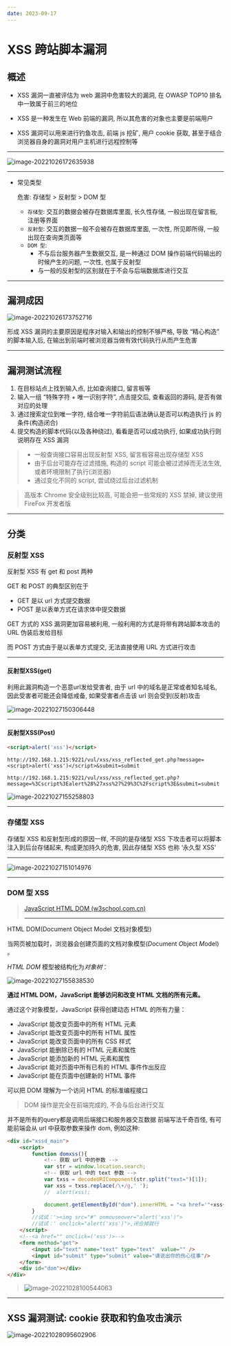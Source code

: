 ```yaml
---
date: 2023-09-17
---
```


#  XSS 跨站脚本漏洞

## 概述

- XSS 漏洞一直被评估为 web 漏洞中危害较大的漏洞, 在 OWASP TOP10 排名中一致属于前三的地位

- XSS 是一种发生在 Web 前端的漏洞, 所以其危害的对象也主要是前端用户
- XSS 漏洞可以用来进行钓鱼攻击, 前端 js 挖矿, 用户 cookie 获取, 甚至于结合浏览器自身的漏洞对用户主机进行远程控制等

---

![image-20221026172635938](http://cdn.ayusummer233.top/img/202210261726202.png)

---

- 常见类型

  危害: 存储型 > 反射型 > DOM 型

  - `存储型`: 交互的数据会被存在数据库里面, 长久性存储, 一般出现在留言板, 注册等界面
  - `反射型`: 交互的数据一般不会被存在数据库里面, 一次性, 所见即所得, 一般出现在查询类页面等
  - `DOM 型`: 
    - 不与后台服务器产生数据交互, 是一种通过 DOM 操作前端代码输出的时候产生的问题, 一次性, 也属于反射型
    - 与一般的反射型的区别就在于不会与后端数据库进行交互

---

## 漏洞成因

![image-20221026173752716](http://cdn.ayusummer233.top/img/202210261737780.png)

形成 XSS 漏洞的主要原因是程序对输入和输出的控制不够严格, 导致 “精心构造” 的脚本输入后, 在输出到前端时被浏览器当做有效代码执行从而产生危害

---

## 漏洞测试流程

1. 在目标站点上找到输入点, 比如查询接口, 留言板等
2. 输入一组 “特殊字符 + 唯一识别字符”, 点击提交后, 查看返回的源码, 是否有做对应的处理
3. 通过搜索定位到唯一字符, 结合唯一字符前后语法确认是否可以构造执行 js 的条件(构造闭合)
4. 提交构造的脚本代码(以及各种绕过), 看看是否可以成功执行, 如果成功执行则说明存在 XSS 漏洞

> - 一般查询接口容易出现反射型  XSS, 留言板容易出现存储型 XSS
> - 由于后台可能存在过滤措施, 构造的 script 可能会被过滤掉而无法生效, 或者环境限制了执行(浏览器)
> - 通过变化不同的 script, 尝试绕过后台过滤机制

> 高版本 Chrome 安全级别比较高, 可能会把一些常规的 XSS 禁掉, 建议使用 FireFox 开发者版

----

## 分类

### 反射型 XSS

反射型 XSS 有 get 和 post 两种

GET 和 POST 的典型区别在于

- GET 是以 url 方式提交数据
- POST 是以表单方式在请求体中提交数据

GET 方式的 XSS 漏洞更加容易被利用, 一般利用的方式是将带有跨站脚本攻击的 URL 伪装后发给目标

而 POST 方式由于是以表单方式提交, 无法直接使用 URL 方式进行攻击

---

#### 反射型XSS(get)

利用此漏洞构造一个恶意url发给受害者, 由于 url 中的域名是正常或者知名域名, 因此受害者可能还会降低戒备, 如果受害者点击该 url 则会受到(反射)攻击

![image-20221027150306448](http://cdn.ayusummer233.top/img/202210271503635.png)

---

#### 反射型XSS(Post)

```html
<script>alert('xss')</script>
```

```http
http://192.168.1.215:9221/vul/xss/xss_reflected_get.php?message=<script>alert('xss')</script>&submit=submit

http://192.168.1.215:9221/vul/xss/xss_reflected_get.php?message=%3Cscript%3Ealert%28%27xss%27%29%3C%2Fscript%3E&submit=submit
```

![image-20221027155258803](http://cdn.ayusummer233.top/img/202210271552963.png)



---

### 存储型 XSS

存储型  XSS 和反射型形成的原因一样, 不同的是存储型 XSS 下攻击者可以将脚本注入到后台存储起来, 构成更加持久的危害, 因此存储型 XSS 也称 ‘永久型 XSS’

---



![image-20221027151014976](http://cdn.ayusummer233.top/img/202210271510154.png)





---

### DOM 型 XSS

> [JavaScript HTML DOM (w3school.com.cn)](https://www.w3school.com.cn/js/js_htmldom.asp)
>
> ---

HTML DOM(Document Object Model 文档对象模型)

当网页被加载时，浏览器会创建页面的文档对象模型(*D*ocument *O*bject *M*odel) 。

*HTML DOM* 模型被结构化为*对象树*：

![image-20221027155838530](http://cdn.ayusummer233.top/img/202210271558653.png)

**通过 HTML DOM，JavaScript 能够访问和改变 HTML 文档的所有元素。**

通过这个对象模型，JavaScript 获得创建动态 HTML 的所有力量：

- JavaScript 能改变页面中的所有 HTML 元素
- JavaScript 能改变页面中的所有 HTML 属性
- JavaScript 能改变页面中的所有 CSS 样式
- JavaScript 能删除已有的 HTML 元素和属性
- JavaScript 能添加新的 HTML 元素和属性
- JavaScript 能对页面中所有已有的 HTML 事件作出反应
- JavaScript 能在页面中创建新的 HTML 事件

可以把 DOM 理解为一个访问 HTML 的标准编程接口

>  DOM 操作是完全在前端完成的, 不会与后台进行交互

并不是所有的query都是调用后端接口和服务器交互数据
前端写法千奇百怪, 有可能前端会从 url 中获取参数来操作 dom, 例如这种:

```html
<div id="xssd_main">
    <script>
        function domxss(){
            <!-- 获取 url 中的参数 -->
            var str = window.location.search;
            <!-- 获取 url 中的 text 参数 -->
            var txss = decodeURIComponent(str.split("text=")[1]);
            var xss = txss.replace(/\+/g,' ');
            //  alert(xss);

            document.getElementById("dom").innerHTML = "<a href='"+xss+"'>就让往事都随风,都随风吧</a>";
        }
        //试试：'><img src="#" onmouseover="alert('xss')">
        //试试：' onclick="alert('xss')">,闭合掉就行
    </script>
    <!--<a href="" onclick=('xss')>-->
    <form method="get">
        <input id="text" name="text" type="text"  value="" />
        <input id="submit" type="submit" value="请说出你的伤心往事"/>
    </form>
    <div id="dom"></div>
</div>
```

> ![image-20221028100544063](http://cdn.ayusummer233.top/img/202210281005174.png)

---

## XSS 漏洞测试: cookie 获取和钓鱼攻击演示

![image-20221028095602906](http://cdn.ayusummer233.top/img/202210281005525.png)































